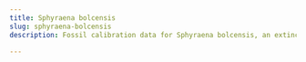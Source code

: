 ```yaml
---
title: Sphyraena bolcensis
slug: sphyraena-bolcensis
description: Fossil calibration data for Sphyraena bolcensis, an extinct species of fish. Includes taxonomy authority and locality references, and cross-references to living taxa.

---
```

